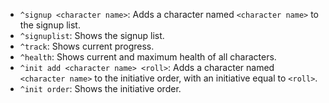 - `^signup <character name>`: Adds a character named `<character name>` to the signup list.
- `^signuplist`: Shows the signup list.
- `^track`: Shows current progress.
- `^health`: Shows current and maximum health of all characters.
- `^init add <character name> <roll>`: Adds a character named `<character name>` to the initiative order, with an initiative equal to `<roll>`.
- `^init order`: Shows the initiative order.